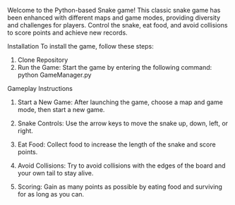 Welcome to the Python-based Snake game! This classic snake game has been enhanced with different maps and game modes, providing diversity and challenges for players. Control the snake, eat food, and avoid collisions to score points and achieve new records.

Installation
To install the game, follow these steps:

1. Clone Repository
2. Run the Game: Start the game by entering the following command:
python GameManager.py

Gameplay Instructions
1. Start a New Game: After launching the game, choose a map and game mode, then start a new game.

2. Snake Controls: Use the arrow keys to move the snake up, down, left, or right.

3. Eat Food: Collect food to increase the length of the snake and score points.

4. Avoid Collisions: Try to avoid collisions with the edges of the board and your own tail to stay alive.

5. Scoring: Gain as many points as possible by eating food and surviving for as long as you can.
